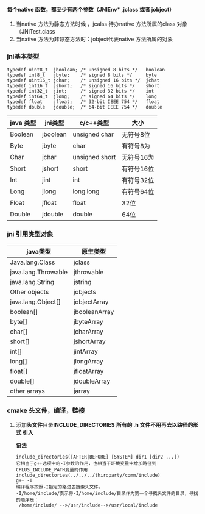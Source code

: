 ####  每个native 函数，都至少有两个参数（JNIEnv* ,jclass 或者 jobject）

1. 当native 方法为静态方法时候 ，jcalss 待办native 方法所属的class 对象（JNITest.class
2. 当native 方法为非静态方法时：jobject代表native 方法所属的对象

### jni基本类型



```
typedef uint8_t  jboolean; /* unsigned 8 bits */   boolean
typedef int8_t   jbyte;    /* signed 8 bits */     byte
typedef uint16_t jchar;    /* unsigned 16 bits */  jchat
typedef int16_t  jshort;   /* signed 16 bits */    short
typedef int32_t  jint;     /* signed 32 bits */	   int 
typedef int64_t  jlong;    /* signed 64 bits */	   long
typedef float    jfloat;   /* 32-bit IEEE 754 */   float
typedef double   jdouble;  /* 64-bit IEEE 754 */   double
```

| java 类型 | jni类型  | c/c++类型      | 大小       |
| --------- | -------- | -------------- | ---------- |
| Boolean   | jboolean | unsigned char  | 无符号8位  |
| Byte      | jbyte    | char           | 有符号8为  |
| Char      | jchar    | unsigned short | 无符号16为 |
| Short     | jshort   | short          | 有符号16位 |
| Int       | jint     | int            | 有符号32位 |
| Long      | jlong    | long long      | 有符号64位 |
| Float     | jfloat   | float          | 32位       |
| Double    | jdouble  | double         | 64位       |



### jni 引用类型对象

| java类型            | 原生类型      |
| ------------------- | ------------- |
| Java.lang.Class     | jclass        |
| java.lang.Throwable | jthrowable    |
| java.lang.String    | jstring       |
| Other objects       | jobjects      |
| java.lang.Object[]  | jobjectArray  |
| boolean[]           | jbooleanArray |
| byte[]              | jbyteArray    |
| char[]              | jcharArray    |
| short[]             | jshortArray   |
| int[]               | jintArray     |
| long[]              | jlongArray    |
| float[]             | jfloatArray   |
| double[]            | jdoubleArray  |
| other arrays        | jarray        |

### cmake 头文件，编译，链接

1. 添加**头文件**目录**INCLUDE_DIRECTORIES**  **所有的 .h 文件不用再去以路径的形式 引入**

   **语法**

   ```
   include_directories([AFTER|BEFORE] [SYSTEM] dir1 [dir2 ...])
   它相当于g++选项中的-I参数的作用，也相当于环境变量中增加路径到CPLUS_INCLUDE_PATH变量的作用
   include_directories(../../../thirdparty/comm/include)
   g++ -I 
   编译程序按照-I指定的路进去搜索头文件。
   -I/home/include/表示将-I/home/include/目录作为第一个寻找头文件的目录，寻找的顺序是：
    /home/include/ -->/usr/include-->/usr/local/include 
    
   ```























